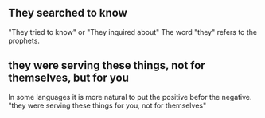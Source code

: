 ## They searched to know ##

"They tried to know" or "They inquired about" The word "they" refers to the prophets.

## they were serving these things, not for themselves, but for you ##

In some languages it is more natural to put the positive befor the negative. "they were serving these things for you, not for themselves"